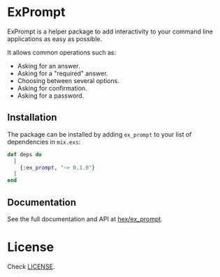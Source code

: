 # ExPrompt

ExPrompt is a helper package to add interactivity to your
command line applications as easy as possible.

It allows common operations such as:
  - Asking for an answer.
  - Asking for a "required" answer.
  - Choosing between several options.
  - Asking for confirmation.
  - Asking for a password.

## Installation

The package can be installed by adding `ex_prompt` to your list of dependencies in `mix.exs`:

```elixir
def deps do
  [
    {:ex_prompt, "~> 0.1.0"}
  ]
end
```

## Documentation

See the full documentation and API at [hex/ex_prompt](https://hex.pm/ex_prompt).

# License

Check [LICENSE](https://github.com/behind-design/ex_prompt/blob/master/LICENSE).
